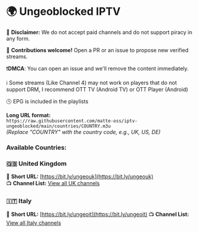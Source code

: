 # 🌍 Ungeoblocked IPTV  

🚫 **Disclaimer:** We do not accept paid channels and do not support piracy in any form.  

🤝 **Contributions welcome!** Open a PR or an issue to propose new verified streams.  

❗**DMCA**: You can open an issue and we'll remove the content immediately.

ℹ️ Some streams (Like Channel 4) may not work on players that do not support DRM, I recommend OTT TV (Android TV) or OTT Player (Android)

🕓 EPG is included in the playlists

**Long URL format:**  
`https://raw.githubusercontent.com/matte-oss/iptv-ungeoblocked/main/countries/COUNTRY.m3u`  
*(Replace "COUNTRY" with the country code, e.g., UK, US, DE)*  

### **Available Countries:**  

### 🇬🇧 United Kingdom  
🔗 **Short URL:** [https://bit.ly/ungeouk](https://bit.ly/ungeouk)  
📺 **Channel List:** [View all UK channels](https://github.com/matte-oss/iptv-ungeoblocked/blob/main/ch-list/uk.md)  

### 🇮🇹 Italy
🔗 **Short URL:** [https://bit.ly/ungeoit](https://bit.ly/ungeoit)
📺 **Channel List:** [View all Italy channels](https://github.com/matte-oss/iptv-ungeoblocked/blob/main/ch-list/it.md)  
